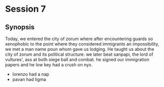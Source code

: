 # Session 7

## Synopsis
Today, we entered the city of zorum where after encountering guards so xenophobic to the point where they considered immigrants an impossibility, we met a man name poun whom gave us lodging. He taught us about the city of zorum and its political structure. we later beat sanpapi, the lord of vultures', ass at both siege ball and combat. he signed our immigration papers and he low key had a crush on nyx.

* lorenzo had a nap
* pavan had ligma
